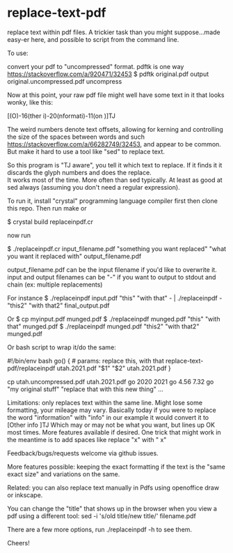 # replace-text-pdf

replace text within pdf files.  A trickier task than you might suppose...made easy-er here,
and possible to script from the command line.

To use: 

convert your pdf to "uncompressed" format.  pdftk is one way https://stackoverflow.com/a/920471/32453
  $ pdftk original.pdf output original.uncompressed.pdf uncompress

Now at this point, your raw pdf file might well have some text in it that looks wonky, like this:

[(O)-16(ther i)-20(nformati)-11(on )]TJ

The weird numbers denote text offsets, allowing for kerning and controlling the size of the spaces between words and such https://stackoverflow.com/a/66282749/32453, and appear to be common.  But make it hard to use a tool like "sed" to replace text.

So this program is "TJ aware", you tell it which text to replace.  If it finds it it discards the glyph numbers and does the replace.  
It works most of the time.  More often than sed typically.  At least as good at sed always (assuming you don't need a regular expression).

To run it, install "crystal" programming language compiler first
then clone this repo.  Then run make or 

$ crystal build replaceinpdf.cr

now run

$ ./replaceinpdf.cr input_filename.pdf "something you want replaced" "what you want it replaced with" output_filename.pdf

output_filename.pdf can be the input filename if you'd like to overwrite it.  input and output filenames can be "-" if you want to output to stdout and chain (ex: multiple replacements)

For instance $ ./replaceinpdf input.pdf "this" "with that" - | ./replaceinpdf - "this2" "with that2" final_output.pdf

Or 
$ cp myinput.pdf munged.pdf
$ ./replaceinpdf munged.pdf "this" "with that" munged.pdf
$ ./replaceinpdf munged.pdf "this2" "with that2" munged.pdf

Or bash script to wrap it/do the same:

#!/bin/env bash
go() { # params: replace this, with that
  replace-text-pdf/replaceinpdf  utah.2021.pdf "$1" "$2" utah.2021.pdf
}

cp utah.uncompressed.pdf utah.2021.pdf
go 2020 2021
go 4.56 7.32
go "my original stuff" "replace that with this new thing"
...


Limitations: only replaces text within the same line.  Might lose some formatting, your mileage may vary.  Basically today if you were to replace the word "information" with "info" in our example it would convert it to
[Other info ]TJ
Which may or may not be what you want, but lines up OK most times.  More features available if desired.  One trick that might work in the meantime is to add spaces like replace "x" with "  x"

Feedback/bugs/requests welcome via github issues.

More features possible: keeping the exact formatting if the text is the "same exact size" 
  and variations on the same.

Related: you can also replace text manually in Pdfs using openoffice draw or inkscape.

You can change the "title" that shows up in the browser when you view a pdf using a different tool:
  sed -i 's/old title/new title/' filename.pdf

There are a few more options, run ./replaceinpdf -h to see them.

Cheers!
